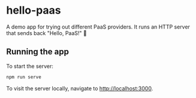 # hello-paas

A demo app for trying out different PaaS providers. It runs an HTTP server that
sends back "Hello, PaaS!" 👋

## Running the app

To start the server:

```bash
npm run serve
```

To visit the server locally, navigate to [http://localhost:3000](http://localhost:3000).
